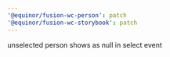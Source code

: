 ```yaml
---
'@equinor/fusion-wc-person': patch
'@equinor/fusion-wc-storybook': patch
---
```


unselected person shows as null in select event

